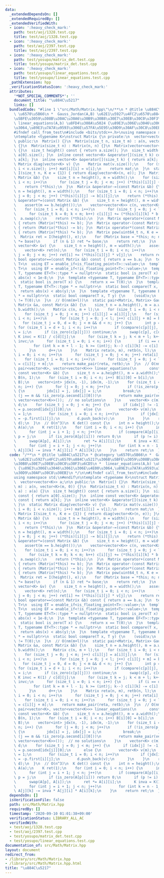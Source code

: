 ```yaml
---
data:
  _extendedDependsOn: []
  _extendedRequiredBy: []
  _extendedVerifiedWith:
  - icon: ':heavy_check_mark:'
    path: test/aoj/1328.test.cpp
    title: test/aoj/1328.test.cpp
  - icon: ':heavy_check_mark:'
    path: test/aoj/2397.test.cpp
    title: test/aoj/2397.test.cpp
  - icon: ':heavy_check_mark:'
    path: test/yosupo/matrix_det.test.cpp
    title: test/yosupo/matrix_det.test.cpp
  - icon: ':heavy_check_mark:'
    path: test/yosupo/linear_equations.test.cpp
    title: test/yosupo/linear_equations.test.cpp
  _pathExtension: hpp
  _verificationStatusIcon: ':heavy_check_mark:'
  attributes:
    '*NOT_SPECIAL_COMMENTS*': ''
    document_title: "\u884C\u5217"
    links: []
  bundledCode: "#line 1 \"src/Math/Matrix.hpp\"\n/**\n * @title \u884C\u5217\n * @category\
    \ \u6570\u5B66\n *  Gauss_Jordan(A,B) \u62E1\u5927\u4FC2\u6570\u884C\u5217\u306B\
    \u5BFE\u3059\u308B\u30AC\u30A6\u30B9\u30B8\u30E7\u30EB\u30C0\u30F3\u6CD5\n * \
    \ linear_equations(A,b) \u8FD4\u308A\u5024 {\u89E3\u306E\u3046\u3061\u306E\u4E00\
    \u3064,\u89E3\u7A7A\u9593\u306E\u57FA\u5E95\u30D9\u30AF\u30C8\u30EB}\n */\n\n\
    #ifndef call_from_test\n#include <bits/stdc++.h>\nusing namespace std;\n#endif\n\
    \ntemplate <typename K>\nstruct Matrix {\n private:\n  vector<vector<K>> a;\n\n\
    \ public:\n  Matrix() {}\n  Matrix(size_t n, size_t m) : a(n, vector<K>(m, 0))\
    \ {}\n  Matrix(size_t n) : Matrix(n, n) {}\n  Matrix(vector<vector<K>> a) : a(a)\
    \ {}\n  size_t height() const { return a.size(); }\n  size_t width() const { return\
    \ a[0].size(); }\n  inline const vector<K> &operator[](size_t k) const { return\
    \ a[k]; }\n  inline vector<K> &operator[](size_t k) { return a[k]; }\n  static\
    \ Matrix diag(vector<K> v) {\n    Matrix mat(v.size());\n    for (size_t i = 0;\
    \ i < v.size(); i++) mat[i][i] = v[i];\n    return mat;\n  }\n  static Matrix\
    \ I(size_t n, K e = {1}) { return diag(vector<K>(n, e)); }\n  Matrix &operator+=(const\
    \ Matrix &b) {\n    size_t n = height(), m = width();\n    for (size_t i = 0;\
    \ i < n; i++)\n      for (size_t j = 0; j < m; j++) (*this)[i][j] += b[i][j];\n\
    \    return (*this);\n  }\n  Matrix &operator-=(const Matrix &b) {\n    size_t\
    \ n = height(), m = width();\n    for (size_t i = 0; i < n; i++)\n      for (size_t\
    \ j = 0; j < m; j++) (*this)[i][j] -= b[i][j];\n    return (*this);\n  }\n  Matrix\
    \ &operator*=(const Matrix &b) {\n    size_t n = height(), m = width(), l = b.width();\n\
    \    assert(m == b.height());\n    vector<vector<K>> c(n, vector<K>(l, 0));\n\
    \    for (size_t i = 0; i < n; i++)\n      for (size_t j = 0; j < l; j++)\n  \
    \      for (size_t k = 0; k < m; k++) c[i][j] += (*this)[i][k] * b[k][j];\n  \
    \  a.swap(c);\n    return (*this);\n  }\n  Matrix operator+(const Matrix &b) const\
    \ { return (Matrix(*this) += b); }\n  Matrix operator-(const Matrix &b) const\
    \ { return (Matrix(*this) -= b); }\n  Matrix operator*(const Matrix &b) const\
    \ { return (Matrix(*this) *= b); }\n  Matrix pow(uint64_t n, K e = {1}) {\n  \
    \  Matrix ret = I(height(), e);\n    for (Matrix base = *this; n; n >>= 1, base\
    \ *= base)\n      if (n & 1) ret *= base;\n    return ret;\n  }\n  vector<K> operator*(const\
    \ vector<K> &v) {\n    size_t n = height(), m = width();\n    assert(m == v.size());\n\
    \    vector<K> ret(n);\n    for (size_t i = 0; i < n; i++)\n      for (size_t\
    \ j = 0; j < m; j++) ret[i] += (*this)[i][j] * v[j];\n    return ret;\n  }\n \
    \ bool operator==(const Matrix &b) const { return a == b.a; }\n  template <typename\
    \ T>\n  using ET = enable_if<is_floating_point<T>::value>;\n  template <typename\
    \ T>\n  using EF = enable_if<!is_floating_point<T>::value>;\n  template <typename\
    \ T, typename ET<T>::type * = nullptr>\n  static bool is_zero(T x) {\n    return\
    \ abs(x) < 1e-8;\n  }\n  template <typename T, typename EF<T>::type * = nullptr>\n\
    \  static bool is_zero(T x) {\n    return x == T(0);\n  }\n  template <typename\
    \ T, typename ET<T>::type * = nullptr>\n  static bool compare(T x, T y) {\n  \
    \  return abs(x) < abs(y);\n  }\n  template <typename T, typename EF<T>::type\
    \ * = nullptr>\n  static bool compare(T x, T y) {\n    (void)x;\n    return y\
    \ != T(0);\n  }\n  // O(nm(m+l))\n  static pair<Matrix, Matrix> Gauss_Jordan(const\
    \ Matrix &a, const Matrix &b) {\n    size_t n = a.height(), m = a.width(), l =\
    \ b.width();\n    Matrix c(n, m + l);\n    for (size_t i = 0; i < n; i++)\n  \
    \    for (size_t j = 0; j < m; j++) c[i][j] = a[i][j];\n    for (size_t i = 0;\
    \ i < n; i++)\n      for (size_t j = 0; j < l; j++) c[i][j + m] = b[i][j];\n \
    \   for (size_t j = 0, d = 0; j < m && d < n; j++) {\n      int p = d;\n     \
    \ for (size_t i = d + 1; i < n; i++)\n        if (compare(c[p][j], c[i][j])) p\
    \ = i;\n      if (is_zero(c[p][j])) continue;\n      swap(c[p], c[d]);\n     \
    \ K invc = K(1) / c[d][j];\n      for (size_t k = j; k < m + l; k++) c[d][k] *=\
    \ invc;\n      for (size_t i = 0; i < n; i++) {\n        if (i == d) continue;\n\
    \        for (int k = m + l - 1; k >= (int)j; k--) c[i][k] -= c[i][j] * c[d][k];\n\
    \      }\n      d++;\n    }\n    Matrix reta(n, m), retb(n, l);\n    for (size_t\
    \ i = 0; i < n; i++)\n      for (size_t j = 0; j < m; j++) reta[i][j] = c[i][j];\n\
    \    for (size_t i = 0; i < n; i++)\n      for (size_t j = 0; j < l; j++) retb[i][j]\
    \ = c[i][j + m];\n    return make_pair(reta, retb);\n  }\n  // O(nm^2)\n  static\
    \ pair<vector<K>, vector<vector<K>>> linear_equations(\n      const Matrix &a,\
    \ const vector<K> &b) {\n    size_t n = a.height(), m = a.width();\n    Matrix\
    \ B(n, 1);\n    for (size_t i = 0; i < n; i++) B[i][0] = b[i];\n    auto p = Gauss_Jordan(a,\
    \ B);\n    vector<int> jdx(n, -1), idx(m, -1);\n    for (size_t i = 0, j; i <\
    \ n; i++) {\n      for (j = 0; j < m; j++)\n        if (!is_zero(p.first[i][j]))\
    \ {\n          jdx[i] = j, idx[j] = i;\n          break;\n        }\n      if\
    \ (j == m && !is_zero(p.second[i][0]))\n        return make_pair(vector<K>(),\
    \ vector<vector<K>>());  // no solutions\n    }\n    vector<K> c(m);\n    vector<vector<K>>\
    \ d;\n    for (size_t j = 0; j < m; j++) {\n      if (idx[j] != -1)\n        c[j]\
    \ = p.second[idx[j]][0];\n      else {\n        vector<K> v(m);\n        v[j]\
    \ = 1;\n        for (size_t i = 0; i < n; i++)\n          if (jdx[i] != -1) v[jdx[i]]\
    \ = -p.first[i][j];\n        d.push_back(v);\n      }\n    }\n    return make_pair(c,\
    \ d);\n  }\n  // O(n^3)\n  K det() const {\n    int n = height();\n    Matrix\
    \ A(a);\n    K ret(1);\n    for (int i = 0; i < n; i++) {\n      int p = i;\n\
    \      for (int j = i + 1; j < n; j++)\n        if (compare(A[p][i], A[j][i]))\
    \ p = j;\n      if (is_zero(A[p][i])) return 0;\n      if (p != i) ret = -ret;\n\
    \      swap(A[p], A[i]);\n      ret *= A[i][i];\n      K inva = K(1) / A[i][i];\n\
    \      for (int j = i + 1; j < n; j++)\n        for (int k = n - 1; k >= i; k--)\
    \ A[j][k] -= inva * A[j][i] * A[i][k];\n    }\n    return ret;\n  }\n};\n"
  code: "/**\n * @title \u884C\u5217\n * @category \u6570\u5B66\n *  Gauss_Jordan(A,B)\
    \ \u62E1\u5927\u4FC2\u6570\u884C\u5217\u306B\u5BFE\u3059\u308B\u30AC\u30A6\u30B9\
    \u30B8\u30E7\u30EB\u30C0\u30F3\u6CD5\n *  linear_equations(A,b) \u8FD4\u308A\u5024\
    \ {\u89E3\u306E\u3046\u3061\u306E\u4E00\u3064,\u89E3\u7A7A\u9593\u306E\u57FA\u5E95\
    \u30D9\u30AF\u30C8\u30EB}\n */\n\n#ifndef call_from_test\n#include <bits/stdc++.h>\n\
    using namespace std;\n#endif\n\ntemplate <typename K>\nstruct Matrix {\n private:\n\
    \  vector<vector<K>> a;\n\n public:\n  Matrix() {}\n  Matrix(size_t n, size_t\
    \ m) : a(n, vector<K>(m, 0)) {}\n  Matrix(size_t n) : Matrix(n, n) {}\n  Matrix(vector<vector<K>>\
    \ a) : a(a) {}\n  size_t height() const { return a.size(); }\n  size_t width()\
    \ const { return a[0].size(); }\n  inline const vector<K> &operator[](size_t k)\
    \ const { return a[k]; }\n  inline vector<K> &operator[](size_t k) { return a[k];\
    \ }\n  static Matrix diag(vector<K> v) {\n    Matrix mat(v.size());\n    for (size_t\
    \ i = 0; i < v.size(); i++) mat[i][i] = v[i];\n    return mat;\n  }\n  static\
    \ Matrix I(size_t n, K e = {1}) { return diag(vector<K>(n, e)); }\n  Matrix &operator+=(const\
    \ Matrix &b) {\n    size_t n = height(), m = width();\n    for (size_t i = 0;\
    \ i < n; i++)\n      for (size_t j = 0; j < m; j++) (*this)[i][j] += b[i][j];\n\
    \    return (*this);\n  }\n  Matrix &operator-=(const Matrix &b) {\n    size_t\
    \ n = height(), m = width();\n    for (size_t i = 0; i < n; i++)\n      for (size_t\
    \ j = 0; j < m; j++) (*this)[i][j] -= b[i][j];\n    return (*this);\n  }\n  Matrix\
    \ &operator*=(const Matrix &b) {\n    size_t n = height(), m = width(), l = b.width();\n\
    \    assert(m == b.height());\n    vector<vector<K>> c(n, vector<K>(l, 0));\n\
    \    for (size_t i = 0; i < n; i++)\n      for (size_t j = 0; j < l; j++)\n  \
    \      for (size_t k = 0; k < m; k++) c[i][j] += (*this)[i][k] * b[k][j];\n  \
    \  a.swap(c);\n    return (*this);\n  }\n  Matrix operator+(const Matrix &b) const\
    \ { return (Matrix(*this) += b); }\n  Matrix operator-(const Matrix &b) const\
    \ { return (Matrix(*this) -= b); }\n  Matrix operator*(const Matrix &b) const\
    \ { return (Matrix(*this) *= b); }\n  Matrix pow(uint64_t n, K e = {1}) {\n  \
    \  Matrix ret = I(height(), e);\n    for (Matrix base = *this; n; n >>= 1, base\
    \ *= base)\n      if (n & 1) ret *= base;\n    return ret;\n  }\n  vector<K> operator*(const\
    \ vector<K> &v) {\n    size_t n = height(), m = width();\n    assert(m == v.size());\n\
    \    vector<K> ret(n);\n    for (size_t i = 0; i < n; i++)\n      for (size_t\
    \ j = 0; j < m; j++) ret[i] += (*this)[i][j] * v[j];\n    return ret;\n  }\n \
    \ bool operator==(const Matrix &b) const { return a == b.a; }\n  template <typename\
    \ T>\n  using ET = enable_if<is_floating_point<T>::value>;\n  template <typename\
    \ T>\n  using EF = enable_if<!is_floating_point<T>::value>;\n  template <typename\
    \ T, typename ET<T>::type * = nullptr>\n  static bool is_zero(T x) {\n    return\
    \ abs(x) < 1e-8;\n  }\n  template <typename T, typename EF<T>::type * = nullptr>\n\
    \  static bool is_zero(T x) {\n    return x == T(0);\n  }\n  template <typename\
    \ T, typename ET<T>::type * = nullptr>\n  static bool compare(T x, T y) {\n  \
    \  return abs(x) < abs(y);\n  }\n  template <typename T, typename EF<T>::type\
    \ * = nullptr>\n  static bool compare(T x, T y) {\n    (void)x;\n    return y\
    \ != T(0);\n  }\n  // O(nm(m+l))\n  static pair<Matrix, Matrix> Gauss_Jordan(const\
    \ Matrix &a, const Matrix &b) {\n    size_t n = a.height(), m = a.width(), l =\
    \ b.width();\n    Matrix c(n, m + l);\n    for (size_t i = 0; i < n; i++)\n  \
    \    for (size_t j = 0; j < m; j++) c[i][j] = a[i][j];\n    for (size_t i = 0;\
    \ i < n; i++)\n      for (size_t j = 0; j < l; j++) c[i][j + m] = b[i][j];\n \
    \   for (size_t j = 0, d = 0; j < m && d < n; j++) {\n      int p = d;\n     \
    \ for (size_t i = d + 1; i < n; i++)\n        if (compare(c[p][j], c[i][j])) p\
    \ = i;\n      if (is_zero(c[p][j])) continue;\n      swap(c[p], c[d]);\n     \
    \ K invc = K(1) / c[d][j];\n      for (size_t k = j; k < m + l; k++) c[d][k] *=\
    \ invc;\n      for (size_t i = 0; i < n; i++) {\n        if (i == d) continue;\n\
    \        for (int k = m + l - 1; k >= (int)j; k--) c[i][k] -= c[i][j] * c[d][k];\n\
    \      }\n      d++;\n    }\n    Matrix reta(n, m), retb(n, l);\n    for (size_t\
    \ i = 0; i < n; i++)\n      for (size_t j = 0; j < m; j++) reta[i][j] = c[i][j];\n\
    \    for (size_t i = 0; i < n; i++)\n      for (size_t j = 0; j < l; j++) retb[i][j]\
    \ = c[i][j + m];\n    return make_pair(reta, retb);\n  }\n  // O(nm^2)\n  static\
    \ pair<vector<K>, vector<vector<K>>> linear_equations(\n      const Matrix &a,\
    \ const vector<K> &b) {\n    size_t n = a.height(), m = a.width();\n    Matrix\
    \ B(n, 1);\n    for (size_t i = 0; i < n; i++) B[i][0] = b[i];\n    auto p = Gauss_Jordan(a,\
    \ B);\n    vector<int> jdx(n, -1), idx(m, -1);\n    for (size_t i = 0, j; i <\
    \ n; i++) {\n      for (j = 0; j < m; j++)\n        if (!is_zero(p.first[i][j]))\
    \ {\n          jdx[i] = j, idx[j] = i;\n          break;\n        }\n      if\
    \ (j == m && !is_zero(p.second[i][0]))\n        return make_pair(vector<K>(),\
    \ vector<vector<K>>());  // no solutions\n    }\n    vector<K> c(m);\n    vector<vector<K>>\
    \ d;\n    for (size_t j = 0; j < m; j++) {\n      if (idx[j] != -1)\n        c[j]\
    \ = p.second[idx[j]][0];\n      else {\n        vector<K> v(m);\n        v[j]\
    \ = 1;\n        for (size_t i = 0; i < n; i++)\n          if (jdx[i] != -1) v[jdx[i]]\
    \ = -p.first[i][j];\n        d.push_back(v);\n      }\n    }\n    return make_pair(c,\
    \ d);\n  }\n  // O(n^3)\n  K det() const {\n    int n = height();\n    Matrix\
    \ A(a);\n    K ret(1);\n    for (int i = 0; i < n; i++) {\n      int p = i;\n\
    \      for (int j = i + 1; j < n; j++)\n        if (compare(A[p][i], A[j][i]))\
    \ p = j;\n      if (is_zero(A[p][i])) return 0;\n      if (p != i) ret = -ret;\n\
    \      swap(A[p], A[i]);\n      ret *= A[i][i];\n      K inva = K(1) / A[i][i];\n\
    \      for (int j = i + 1; j < n; j++)\n        for (int k = n - 1; k >= i; k--)\
    \ A[j][k] -= inva * A[j][i] * A[i][k];\n    }\n    return ret;\n  }\n};"
  dependsOn: []
  isVerificationFile: false
  path: src/Math/Matrix.hpp
  requiredBy: []
  timestamp: '2020-09-10 01:01:38+09:00'
  verificationStatus: LIBRARY_ALL_AC
  verifiedWith:
  - test/aoj/1328.test.cpp
  - test/aoj/2397.test.cpp
  - test/yosupo/matrix_det.test.cpp
  - test/yosupo/linear_equations.test.cpp
documentation_of: src/Math/Matrix.hpp
layout: document
redirect_from:
- /library/src/Math/Matrix.hpp
- /library/src/Math/Matrix.hpp.html
title: "\u884C\u5217"
---
```

